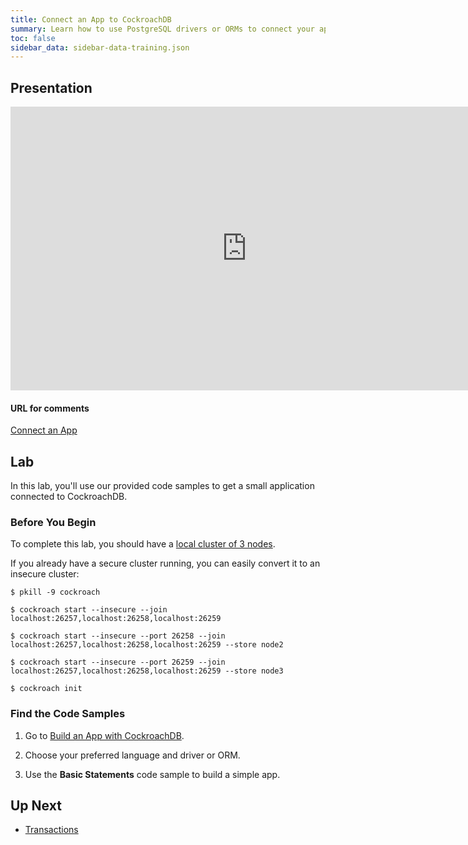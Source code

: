 ```yaml
---
title: Connect an App to CockroachDB
summary: Learn how to use PostgreSQL drivers or ORMs to connect your application to CockroachDB.
toc: false
sidebar_data: sidebar-data-training.json
---
```


<div id="toc"></div>

## Presentation

<iframe src="https://docs.google.com/presentation/d/e/2PACX-1vSdqIhDnb4j41Hu_8EdFuSJKjXPq21BKuPGYoElOXxUNUeDwB5b5Fkfm5UmbZsYRcRJJL7tE6pkydO1/embed?start=false&loop=false" frameborder="0" width="756" height="454" allowfullscreen="true" mozallowfullscreen="true" webkitallowfullscreen="true"></iframe>

#### URL for comments

[Connect an App](https://docs.google.com/presentation/d/1gWU91CWOZMYyJ8f714jdz3x3URl1NlxU_Jhqdm17tVA/)

## Lab

In this lab, you'll use our provided code samples to get a small application connected to CockroachDB.

### Before You Begin

To complete this lab, you should have a [local cluster of 3 nodes](3-node-local-insecure-cluster.html).

If you already have a secure cluster running, you can easily convert it to an insecure cluster:

~~~ shell
$ pkill -9 cockroach
~~~

~~~ shell
$ cockroach start --insecure --join localhost:26257,localhost:26258,localhost:26259

$ cockroach start --insecure --port 26258 --join localhost:26257,localhost:26258,localhost:26259 --store node2

$ cockroach start --insecure --port 26259 --join localhost:26257,localhost:26258,localhost:26259 --store node3

$ cockroach init
~~~

### Find the Code Samples

1. Go to [Build an App with CockroachDB](/stable/build-an-app-with-cockroachdb.html).

2. Choose your preferred language and driver or ORM.

3. Use the **Basic Statements** code sample to build a simple app.

## Up Next

- [Transactions](transactions.html)
